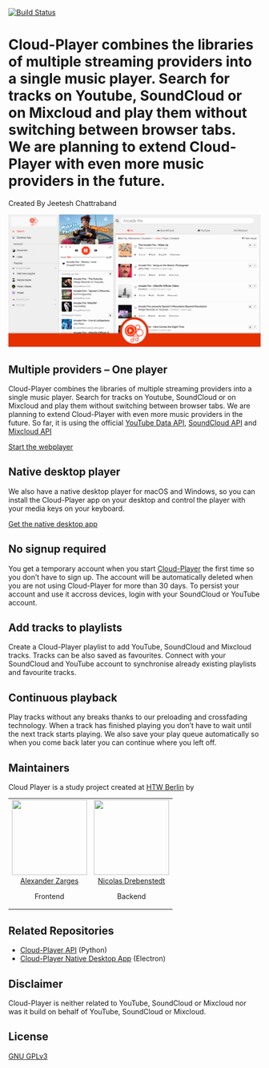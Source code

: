 [![Build Status](https://travis-ci.org/Cloud-Player/web.svg?branch=master)](https://travis-ci.org/Cloud-Player/web)

# Cloud-Player combines the libraries of multiple streaming providers into a single music player. Search for tracks on Youtube, SoundCloud or on Mixcloud and play them without switching between browser tabs. We are planning to extend Cloud-Player with even more music providers in the future.

Created By Jeetesh Chattraband

[![Cloud Player Teaser](./src/assets/meta/social/facebook.jpg)](https://cloud-player.io)

## Multiple providers – One player
Cloud-Player combines the libraries of multiple streaming providers into a single music player. 
Search for tracks on Youtube, SoundCloud or on Mixcloud and play them without switching between browser tabs.
We are planning to extend Cloud-Player with even more music providers in the future.
So far, it is using the official
[YouTube Data API](https://developers.google.com/youtube/v3/docs),
[SoundCloud API](https://developers.soundcloud.com/docs/api) and 
[Mixcloud API](https://www.mixcloud.com/developers/)

[Start the webplayer](https://cloud-player.io)

## Native desktop player
We also have a native desktop player for macOS and Windows, so you can install the Cloud-Player app on your desktop 
and control the player with your media keys on your keyboard.

[Get the native desktop app](https://github.com/Cloud-Player/desktop-app)

## No signup required
You get a temporary account when you start [Cloud-Player](https://cloud-player.io) the first time 
so you don’t have to sign up. 
The account will be automatically deleted when you are not using Cloud-Player for more than 30 days.
To persist your account and use it accross devices, login with your SoundCloud or YouTube account.

## Add tracks to playlists
Create a Cloud-Player playlist to add YouTube, SoundCloud and Mixcloud tracks. Tracks can be also saved as favourites. 
Connect with your SoundCloud and YouTube account to synchronise already existing playlists and favourite tracks.

## Continuous playback
Play tracks without any breaks thanks to our preloading and crossfading technology. 
When a track has finished playing you don’t have to wait until the next track starts playing.
We also save your play queue automatically so when you come back later you can continue where you left off.

## Maintainers
Cloud Player is a study project created at [HTW Berlin](http://www.htw-berlin.de/) by 

<table>
  <tbody>
    <tr>
      <td align="center" valign="top">
        <img width="150" height="150" src="https://github.com/zarlex.png?s=150">
        <br>
        <a href="https://github.com/zarlex">Alexander Zarges</a>
        <p>Frontend</p>
      </td>
      <td align="center" valign="top">
        <img width="150" height="150" src="https://github.com/cutoffthetop.png?s=150">
        <br>
        <a href="https://github.com/cutoffthetop">Nicolas Drebenstedt</a>
        <p>Backend</p>
      </td>
     </tr>
  </tbody>
</table>

## Related Repositories
- [Cloud-Player API](https://github.com/Cloud-Player/api) (Python)
- [Cloud-Player Native Desktop App](https://github.com/Cloud-Player/desktop-app) (Electron)

## Disclaimer
Cloud-Player is neither related to YouTube, SoundCloud or Mixcloud nor was it build on behalf of YouTube, SoundCloud or Mixcloud.

## License
[GNU GPLv3](./LICENSE)
